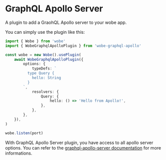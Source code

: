 # GraphQL Apollo Server

A plugin to add a GraohQL Apollo server to your wobe app.

You can simply use the plugin like this:

```ts
import { Wobe } from 'wobe'
import { WobeGraphqlApolloPlugin } from 'wobe-graphql-apollo'

const wobe = new Wobe().usePlugin(
	await WobeGraphqlApolloPlugin({
		options: {
			typeDefs: `
          type Query {
            hello: String
          }
        `,
			resolvers: {
				Query: {
					hello: () => 'Hello from Apollo!',
				},
			},
		},
	}),
)

wobe.listen(port)
```

With GraphQL Apollo Server plugin, you have access to all apollo server options. You can refer to the [graphql-apollo-server documentation](https://www.apollographql.com/docs/apollo-server/) for more informations.
